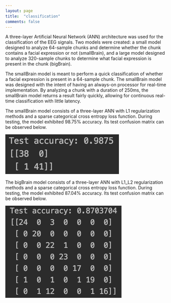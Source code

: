 ```yaml
---
layout: page
title:  "classification"
comments: false
---
```


A three-layer Artificial Neural Network (ANN) architecture was used for the classification of the EEG signals. Two models were created: a small model designed to analyze 64-sample chunks and determine whether the chunk contains a facial expression or not (smallBrain), and a large model designed to analyze 320-sample chunks to determine what facial expression is present in the chunk (bigBrain).

The smallBrain model is meant to perform a quick classification of whether a facial expression is present in a 64-sample chunk. The smallBrain model was designed with the intent of having an always-on processor for real-time implementation. By analyzing a chunk with a duration of 250ms, the smallBrain model returns a result fairly quickly, allowing for continuous real-time classification with little latency.

The smallBrain model consists of a three-layer ANN with L1 regularization methods and a sparse categorical cross entropy loss function. During testing, the model exhibited 98.75% accuracy. Its test confusion matrix can be observed below.


![smallBrainConfusion](../img/smallBrainConfusion.png)


The bigBrain model consists of a three-layer ANN with L1_L2 regularization methods and a sparse categorical cross entropy loss function.  During testing, the model exhibited 87.04% accuracy. Its test confusion matrix can be observed below.


![bigBrainConfusion](../img/bigBrainConfusion.png)
